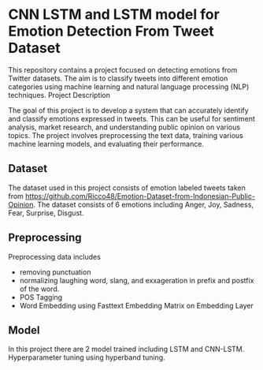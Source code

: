 # CNN LSTM and LSTM model for Emotion Detection From Tweet Dataset
This repository contains a project focused on detecting emotions from Twitter datasets. The aim is to classify tweets into different emotion categories using machine learning and natural language processing (NLP) techniques.
Project Description

The goal of this project is to develop a system that can accurately identify and classify emotions expressed in tweets. This can be useful for sentiment analysis, market research, and understanding public opinion on various topics. The project involves preprocessing the text data, training various machine learning models, and evaluating their performance.

## Dataset
The dataset used in this project consists of emotion labeled tweets taken from https://github.com/Ricco48/Emotion-Dataset-from-Indonesian-Public-Opinion. The dataset consists of 6 emotions including Anger, Joy, Sadness, Fear, Surprise, Disgust.

## Preprocessing
Preprocessing data includes
- removing punctuation
- normalizing laughing word, slang, and exxageration in prefix and postfix of the word.
- POS Tagging
- Word Embedding using Fasttext Embedding Matrix on Embedding Layer

## Model
  In this project there are 2 model trained including LSTM and CNN-LSTM. Hyperparameter tuning using hyperband tuning.
